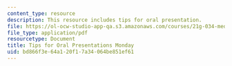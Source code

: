```yaml
---
content_type: resource
description: This resource includes tips for oral presentation.
file: https://ol-ocw-studio-app-qa.s3.amazonaws.com/courses/21g-034-media-education-and-the-marketplace-fall-2005/bd866f3e64a120f17a34064be851ef61_MIT21G_034F05_tipsfororalp.pdf
file_type: application/pdf
resourcetype: Document
title: Tips for Oral Presentations Monday
uid: bd866f3e-64a1-20f1-7a34-064be851ef61
---
```

